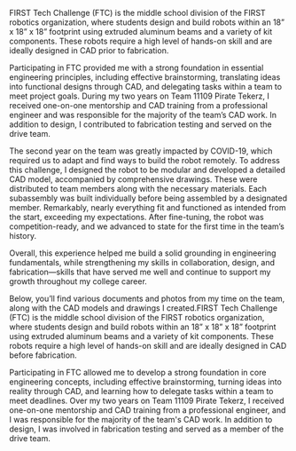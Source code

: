 FIRST Tech Challenge (FTC) is the middle school division of the FIRST robotics organization, where students design and build robots within an 18” x 18” x 18” footprint using extruded aluminum beams and a variety of kit components. These robots require a high level of hands-on skill and are ideally designed in CAD prior to fabrication.

Participating in FTC provided me with a strong foundation in essential engineering principles, including effective brainstorming, translating ideas into functional designs through CAD, and delegating tasks within a team to meet project goals. During my two years on Team 11109 Pirate Tekerz, I received one-on-one mentorship and CAD training from a professional engineer and was responsible for the majority of the team’s CAD work. In addition to design, I contributed to fabrication testing and served on the drive team.

The second year on the team was greatly impacted by COVID-19, which required us to adapt and find ways to build the robot remotely. To address this challenge, I designed the robot to be modular and developed a detailed CAD model, accompanied by comprehensive drawings. These were distributed to team members along with the necessary materials. Each subassembly was built individually before being assembled by a designated member. Remarkably, nearly everything fit and functioned as intended from the start, exceeding my expectations. After fine-tuning, the robot was competition-ready, and we advanced to state for the first time in the team’s history.

Overall, this experience helped me build a solid grounding in engineering fundamentals, while strengthening my skills in collaboration, design, and fabrication—skills that have served me well and continue to support my growth throughout my college career.

Below, you’ll find various documents and photos from my time on the team, along with the CAD models and drawings I created.FIRST Tech Challenge (FTC) is the middle school division of the FIRST robotics organization, where students design and build robots within an 18” x 18” x 18” footprint using extruded aluminum beams and a variety of kit components. These robots require a high level of hands-on skill and are ideally designed in CAD before fabrication.

Participating in FTC allowed me to develop a strong foundation in core engineering concepts, including effective brainstorming, turning ideas into reality through CAD, and learning how to delegate tasks within a team to meet deadlines. Over my two years on Team 11109 Pirate Tekerz, I received one-on-one mentorship and CAD training from a professional engineer, and I was responsible for the majority of the team's CAD work. In addition to design, I was involved in fabrication testing and served as a member of the drive team.

